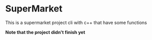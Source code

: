 # SuperMarket
This is a supermarket project cli with c++ that have some functions

<b>Note that the project didn't finish yet</b>
